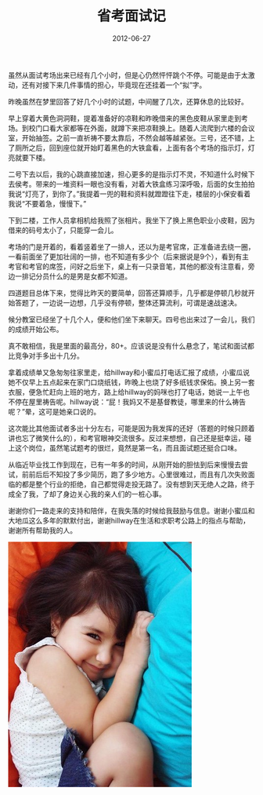 ﻿---
title: "省考面试记"
date: 2012-06-27
categories: 
  - "essay"
tags: 
  - "公务员"
  - "汕头"
  - "面试"
---

虽然从面试考场出来已经有几个小时，但是心仍然怦怦跳个不停。可能是由于太激动，还有对接下来几件事情的担心，毕竟现在还挂着一个“拟”字。

昨晚虽然在梦里回答了好几个小时的试题，中间醒了几次，还算休息的比较好。

早上穿着大黄色洞洞鞋，提着准备好的凉鞋和昨晚借来的黑色皮鞋从家里走到考场。到校门口看大家都等在外面，就蹲下来把凉鞋换上。随着人流爬到六楼的会议室，开始抽签。之前一直祈祷不要太靠后，不然会越等越紧张。三号，还不错，上了厕所之后，回到座位就开始盯着黑色的大铁盒看，上面有各个考场的指示灯，灯亮就要下楼。

二号下去以后，我的心跳直接加速，担心更多的是指示灯不灵，不知道什么时候下去侯考。带来的一堆资料一眼也没有看，对着大铁盒练习深呼吸，后面的女生拍拍我说“灯亮了，到你了。”我提着一兜的鞋和资料就蹬蹬往下走，楼层的小保安看着我说“不要着急，慢慢下。”

下到二楼，工作人员拿相机给我照了张相片。我坐下了换上黑色职业小皮鞋，因为借来的码号太小了，只能穿一会儿。

考场的门是开着的，看着竖着坐了一排人，还以为是考官席，正准备进去绕一圈，一看前面坐了更加壮阔的一排，也不知道有多少个（后来据说是9个），看到有主考官和考官的席签，问好之后坐下，桌上有一只录音笔，其他的都没有注意看，旁边一排记分员什么的是男是女都不知道。

四道题目总体下来，觉得比昨天的要简单，回答还算顺手，几乎都是停顿几秒就开始答题了，一边说一边想，几乎没有停顿，整体还算流利，可谓是速战速决。

候分教室已经坐了十几个人，便和他们坐下来聊天。四号也出来过了一会儿，我们的成绩开始公布。

真不敢相信，我是里面的最高分，80+。应该说是没有什么悬念了，笔试和面试都比竞争对手多出十几分。

拿着成绩单又急匆匆往家里走，给hillway和小蜜瓜打电话汇报了成绩，小蜜瓜说她不仅早上五点起来在家门口烧纸钱，昨晚上也烧了好多纸钱求保佑。换上另一套衣服，便急忙赶向上班的地方，路上给hillway的妈咪也打了电话，她说一上午也不停在屋里祷告呢。hillway说：“屁！我妈又不是基督教徒，哪里来的什么祷告呢？”晕，这可是她亲口说的。

这次能比其他面试者多出十分左右，可能是因为我发挥的还好（答题的时候只顾着讲也忘了微笑什么的），和考官眼神交流很多。反过来想想，自己还是挺幸运，碰上这个岗位，虽然笔试题考的很烂，竟然是第一名，而且面试题还挺合口味。

从临近毕业找工作到现在，已有一年多的时间，从刚开始的胆怯到后来慢慢去尝试，前前后后不知投了多少简历，跑了多少地方。心里很难过，而且有几次失败面临的都是整个行业的拒绝，自己都觉得走投无路了。没有想到天无绝人之路，终于成全了我，了却了身边关心我的亲人们的一桩心事。

谢谢你们一路走来的支持和陪伴，在我失落的时候给我鼓励与信息。谢谢小蜜瓜和大地瓜这么多年的默默付出，谢谢hillway在生活和求职考公路上的指点与帮助，谢谢所有帮助我的人。

![20120418092953_jKT3e](/images/7793005360_e67b25cb90.jpg)
